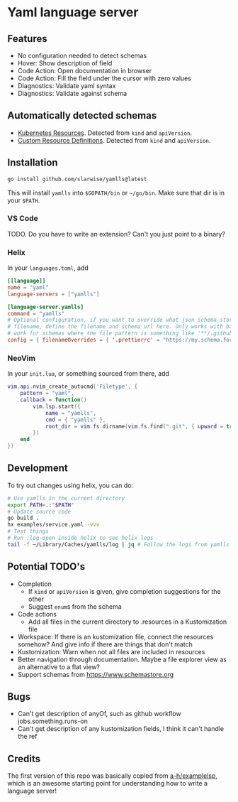 # Yaml language server

## Features

- No configuration needed to detect schemas
- Hover: Show description of field
- Code Action: Open documentation in browser
- Code Action: Fill the field under the cursor with zero values
- Diagnostics: Validate yaml syntax
- Diagnostics: Validate against schema

## Automatically detected schemas

- [Kubernetes Resources](https://github.com/yannh/kubernetes-json-schema).
  Detected from `kind` and `apiVersion`.
- [Custom Resource Definitions](https://github.com/datreeio/CRDs-catalog).
  Detected from `kind` and `apiVersion`.

## Installation

```bash
go install github.com/slarwise/yamlls@latest
```

This will install `yamlls` into `$GOPATH/bin` or `~/go/bin`. Make sure that dir
is in your `$PATH`.

### VS Code

TODO. Do you have to write an extension? Can't you just point to a binary?

### Helix

In your `languages.toml`, add

```toml
[[language]]
name = "yaml"
language-servers = ["yamlls"]

[language-server.yamlls]
command = "yamlls"
# Optional configuration, if you want to override what json schema store returns for a specific
# filename, define the filename and schema url here. Only works with basenames, i.e. it doesn't
# work for schemas where the file pattern is something like '**/.github/workflows/*.yaml'.
config = { filenameOverrides = { '.prettierrc' = "https://my.schema.for.prettier/schema.json" } }
```

### NeoVim

In your `init.lua`, or something sourced from there, add

```lua
vim.api.nvim_create_autocmd('Filetype', {
    pattern = "yaml",
    callback = function()
        vim.lsp.start({
            name = "yamlls",
            cmd = { "yamlls" },
            root_dir = vim.fs.dirname(vim.fs.find(".git", { upward = true, path = vim.api.nvim_buf_get_name(0) })[1]),
        })
    end
})
```

## Development

To try out changes using helix, you can do:

```sh
# Use yamlls in the current directory
export PATH=.:"$PATH"
# Update source code
go build .
hx examples/service.yaml -vvv
# Test things
# Run :log-open inside helix to see helix logs
tail -f ~/Library/Caches/yamlls/log | jq # Follow the logs from yamlls (on a mac)
```

## Potential TODO's

- Completion
  - If `kind` or `apiVersion` is given, give completion suggestions for the
    other
  - Suggest `enum`s from the schema
- Code actions
  - Add all files in the current directory to .resources in a Kustomization file
- Workspace: If there is an kustomization file, connect the resources somehow?
  And give info if there are things that don't match
- Kustomization: Warn when not all files are included in resources
- Better navigation through documentation. Maybe a file explorer view as an alternative to a flat view?
- Support schemas from https://www.schemastore.org

## Bugs

- Can't get description of anyOf, such as github workflow jobs.something.runs-on
- Can't get description of any kustomization fields, I think it can't handle the
  ref

## Credits

The first version of this repo was basically copied from
[a-h/examplelsp](https://github.com/a-h/examplelsp), which is an awesome
starting point for understanding how to write a language server!
